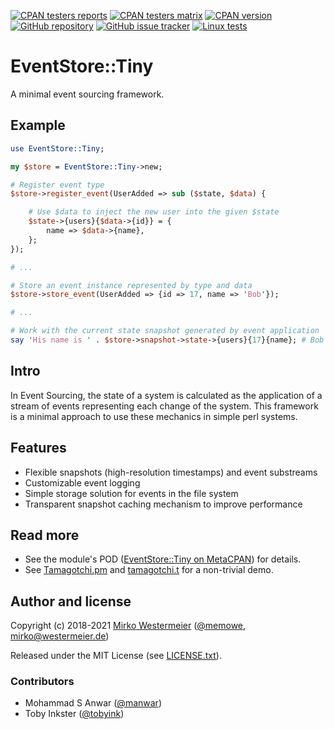 [![CPAN testers reports](https://img.shields.io/badge/testers-reports-blue.svg)](http://www.cpantesters.org/distro/E/EventStore-Tiny.html?distmat=1)
[![CPAN testers matrix](https://img.shields.io/badge/testers-matrix-blue.svg)](http://matrix.cpantesters.org/?dist=EventStore-Tiny)
[![CPAN version](https://badge.fury.io/pl/EventStore-Tiny.svg)](https://badge.fury.io/pl/EventStore-Tiny)
<br>
[![GitHub repository](https://img.shields.io/badge/github-code-blue.svg)](https://github.com/memowe/EventStore-Tiny)
[![GitHub issue tracker](https://img.shields.io/badge/github-issues-blue.svg)](https://github.com/memowe/EventStore-Tiny/issues)
[![Linux tests](https://github.com/memowe/EventStore-Tiny/actions/workflows/linux-tests.yml/badge.svg?branch=main)](https://github.com/memowe/EventStore-Tiny/actions/workflows/linux-tests.yml)

# EventStore::Tiny

A minimal event sourcing framework.

## Example

```perl
use EventStore::Tiny;

my $store = EventStore::Tiny->new;

# Register event type
$store->register_event(UserAdded => sub ($state, $data) {

    # Use $data to inject the new user into the given $state
    $state->{users}{$data->{id}} = {
        name => $data->{name},
    };
});

# ...

# Store an event instance represented by type and data
$store->store_event(UserAdded => {id => 17, name => 'Bob'});

# ...

# Work with the current state snapshot generated by event application
say 'His name is ' . $store->snapshot->state->{users}{17}{name}; # Bob
```

## Intro

In Event Sourcing, the state of a system is calculated as the application of a stream of events representing each change of the system. This framework is a minimal approach to use these mechanics in simple perl systems.

## Features

- Flexible snapshots (high-resolution timestamps) and event substreams
- Customizable event logging
- Simple storage solution for events in the file system
- Transparent snapshot caching mechanism to improve performance

## Read more

- See the module's POD ([EventStore::Tiny on MetaCPAN][mcpan]) for details.
- See [Tamagotchi.pm][tpm] and [tamagotchi.t][tt] for a non-trivial demo.

[mcpan]: https://metacpan.org/pod/EventStore::Tiny
[tpm]: t/9_demo/lib/Tamagotchi.pm
[tt]: t/9_demo/tamagotchi.t

## Author and license

Copyright (c) 2018-2021 [Mirko Westermeier][mw] ([\@memowe][gh], [mirko@westermeier.de][mail])

Released under the MIT License (see [LICENSE.txt][license]).

### Contributors

- Mohammad S Anwar ([\@manwar][manwar])
- Toby Inkster ([\@tobyink][tobyink])

[mw]: http://mirko.westermeier.de
[gh]: https://github.com/memowe
[mail]: mailto:mirko@westermeier.de
[license]: LICENSE.txt
[manwar]: https://github.com/manwar
[tobyink]: https://github.com/tobyink
